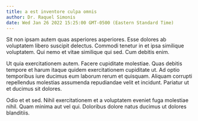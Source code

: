 ```yaml
---
title: a est inventore culpa omnis
author: Dr. Raquel Simonis
date: Wed Jan 26 2022 15:25:00 GMT-0500 (Eastern Standard Time)
---
```

Sit non ipsam autem quas asperiores asperiores. Esse dolores ab voluptatem libero suscipit delectus. Commodi tenetur in et ipsa similique voluptatem. Qui nemo et vitae similique qui sed. Cum debitis enim.

 Ut quia exercitationem autem. Facere cupiditate molestiae. Quas debitis tempore et harum itaque quidem exercitationem cupiditate ut. Ad optio temporibus iure ducimus eum laborum rerum et quisquam. Aliquam corrupti repellendus molestias assumenda repudiandae velit et incidunt. Pariatur ut et ducimus sit dolores.

 Odio et et sed. Nihil exercitationem et a voluptatem eveniet fuga molestiae nihil. Quam minima aut vel qui. Doloribus dolore natus ducimus ut dolores blanditiis.